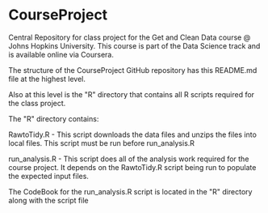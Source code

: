# CourseProject
Central Repository for class project for the Get and Clean Data course @ Johns Hopkins University.
This course is part of the Data Science track and is available online via Coursera.

The structure of the CourseProject GitHub repository has this README.md file at the highest level.

Also at this level is the "R" directory that contains all R scripts required for the class project.

The "R" directory contains:

RawtoTidy.R     -   This script downloads the data files and unzips the files into local files.
                    This script must be run before run_analysis.R
                
run_analysis.R  -   This script does all of the analysis work required for the course project.
                    It depends on the RawtoTidy.R script being run to populate the expected input files.
                    
                    


The CodeBook for the run_analysis.R script is located in the "R" directory along with the script file

